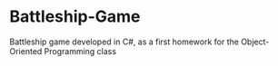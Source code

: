 # Battleship-Game
Battleship game developed in C#, as a first homework for the Object-Oriented Programming class
